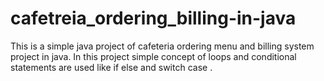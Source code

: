 # cafetreia_ordering_billing-in-java
This is a simple java project of cafeteria ordering menu and billing system project in java. In this project simple concept of  loops and conditional statements are used like if else and switch case .
